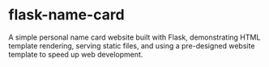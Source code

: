 # flask-name-card
A simple personal name card website built with Flask, demonstrating HTML template rendering, serving static files, and using a pre-designed website template to speed up web development.
